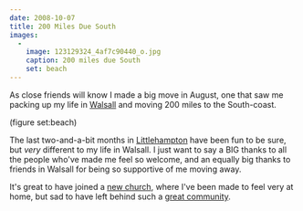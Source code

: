 ```yaml
---
date: 2008-10-07
title: 200 Miles Due South
images:
  -
    image: 123129324_4af7c90440_o.jpg
    caption: 200 miles due South
    set: beach
---
```

As close friends will know I made a big move in August, one that saw me packing up my life in [Walsall](http://en.wikipedia.org/wiki/Walsall) and moving 200 miles to the South-coast.

(figure set:beach) 

The last two-and-a-bit months in [Littlehampton](http://en.wikipedia.org/wiki/Littlehampton) have been fun to be sure, but *very* different to my life in Walsall. I just want to say a BIG thanks to all the people who've made me feel so welcome, and an equally big thanks to friends in Walsall for being so supportive of me moving away. 

It's great to have joined a [new church](http://www.aruncommunitychurch.com/), where I've been made to feel very at home, but sad to have left behind such a [great community](http://www.walsallcommunitychurch.org/). 